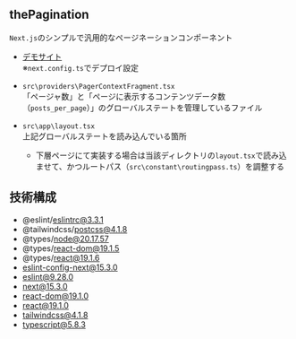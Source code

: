 ## thePagination
`Next.js`のシンプルで汎用的なページネーションコンポーネント

- [デモサイト](https://k2webservice.xsrv.jp/r0105/the-pagination)<br>
※`next.config.ts`でデプロイ設定

- `src\providers\PagerContextFragment.tsx`<br>
「ページャ数」と「ページに表示するコンテンツデータ数（`posts_per_page`）」のグローバルステートを管理しているファイル
- `src\app\layout.tsx`<br>
上記グローバルステートを読み込んでいる箇所
  - 下層ページにて実装する場合は当該ディレクトリの`layout.tsx`で読み込ませて、かつルートパス（`src\constant\routingpass.ts`）を調整する

## 技術構成
- @eslint/eslintrc@3.3.1
- @tailwindcss/postcss@4.1.8
- @types/node@20.17.57
- @types/react-dom@19.1.5
- @types/react@19.1.6
- eslint-config-next@15.3.0
- eslint@9.28.0
- next@15.3.0
- react-dom@19.1.0
- react@19.1.0
- tailwindcss@4.1.8
- typescript@5.8.3